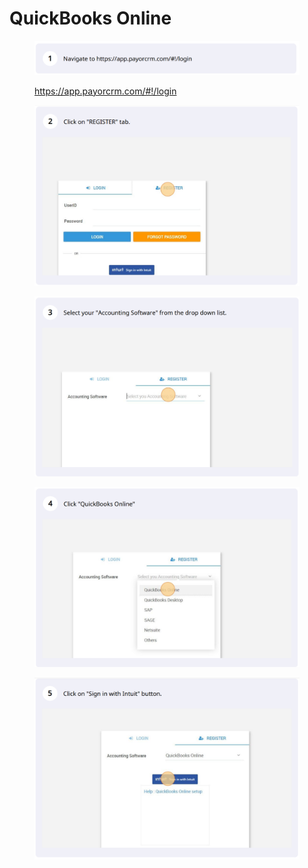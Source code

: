 # QuickBooks Online



<figure><img src="../../.gitbook/assets/image.png" alt=""><figcaption><p><a href="https://app.payorcrm.com/#!/login">https://app.payorcrm.com/#!/login</a></p></figcaption></figure>

<figure><img src="../../.gitbook/assets/image (5).png" alt=""><figcaption></figcaption></figure>

<figure><img src="../../.gitbook/assets/image (2).png" alt=""><figcaption></figcaption></figure>

<figure><img src="../../.gitbook/assets/image (3).png" alt=""><figcaption></figcaption></figure>

<figure><img src="../../.gitbook/assets/image (7).png" alt=""><figcaption></figcaption></figure>
